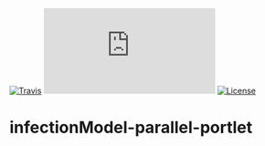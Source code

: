 [![Travis](http://img.shields.io/travis/csgf/infectionModel-parallel-portlet/master.png)](https://travis-ci.org/csgf/infectionModel-parallel-portlet)
[![Documentation Status](http://csgf.readthedocs.io/en/latest/infectionModel-portlet/docs/index.html)](http://csgf.readthedocs.org)
[![License](https://img.shields.io/github/license/csgf/infectionModel-parallel-portlet.svg?style?flat)](http://www.apache.org/licenses/LICENSE-2.0.txt)

# infectionModel-parallel-portlet
